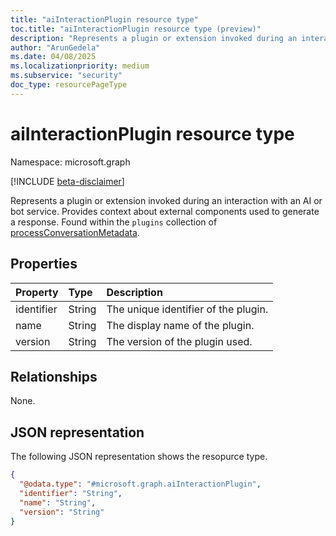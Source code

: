```yaml
---
title: "aiInteractionPlugin resource type"
toc.title: "aiInteractionPlugin resource type (preview)"
description: "Represents a plugin or extension invoked during an interaction with an AI or bot service"
author: "ArunGedela"
ms.date: 04/08/2025
ms.localizationpriority: medium
ms.subservice: "security"
doc_type: resourcePageType
---
```


# aiInteractionPlugin resource type

Namespace: microsoft.graph

[!INCLUDE [beta-disclaimer](../../includes/beta-disclaimer.md)]

Represents a plugin or extension invoked during an interaction with an AI or bot service. Provides context about external components used to generate a response. Found within the `plugins` collection of [processConversationMetadata](../resources/processconversationmetadata.md).

## Properties

| Property   | Type   | Description                       |
| :--------- | :----- | :-------------------------------- |
| identifier | String | The unique identifier of the plugin. |
| name       | String | The display name of the plugin.   |
| version    | String | The version of the plugin used.   |

## Relationships

None.

## JSON representation

The following JSON representation shows the resopurce type.
<!-- {
  "blockType": "resource",
  "@odata.type": "microsoft.graph.aiInteractionPlugin",
  "openType": false
}-->
``` json
{
  "@odata.type": "#microsoft.graph.aiInteractionPlugin",
  "identifier": "String",
  "name": "String",
  "version": "String"
}
```
